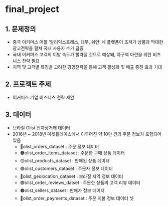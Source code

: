 # final_project
## 1. 문제정의
  - 중국 이커머스 어플  ‘알리익스프레스, 테무, 쉬인’ 세 플랫폼이 초저가 상품과 막대한 광고전략을 펼쳐 국내 사용자 수가 급증
  - 국내 이커머스 고객의 이탈 속도가 빨라질 것으로 예상돼, 자구책 마련을 위한 비즈니스 전략 필요
  - 지역 및 고객별 특징을 고려한 경영전략을 통해 고객 활성화 및 매출 증진 효과 기대
## 2. 프로젝트 주제
  - 이커머스 기업 비즈니스 전략 제안
## 3. 데이터
  - 브라질 Olist 전자상거래 데이터
  - 2016년 ~ 2018년 마켓플레이스에서 이루어진 약 10만 건의 주문 정보가 포함되어 있음
    - 🔴olist_orders_dataset : 주문 정보 데이터
    - 🟠olist_order_items_dataset : 주문한 구매 상품 데이터
    - 🟡olist_products_dataset : 판매된 상품 데이터
    - 🟢olist_customers_dataset : 주문자 정보 데이터
    - 🔵olist_geolocation_dataset : 브라질 지역 정보 데이터
    - 🟣olist_order_reviews_datset : 주문한 상품의 고객 리뷰 데이터 
    - 🟤olist_sellers_dataset : 판매자 정보 데이터
    - 🔴olist_order_payments_dataset : 주문 지불 정보 데이터 셋
